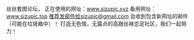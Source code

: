 丝丝套图论坛，
正在使用的网址：www.sizupic.xyz
备用网址：www.sizupic.top
推荐发邮件给sizupic@gmail.com  会收到包含新网址的邮件（可能在垃圾箱中）！
打造无色情，无露点的高跟丝袜恋足社区，我们一起努力！
